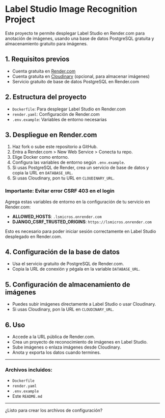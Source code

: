 # Label Studio Image Recognition Project

Este proyecto te permite desplegar Label Studio en Render.com para anotación de imágenes, usando una base de datos PostgreSQL gratuita y almacenamiento gratuito para imágenes.

## 1. Requisitos previos
- Cuenta gratuita en [Render.com](https://render.com/)
- Cuenta gratuita en [Cloudinary](https://cloudinary.com/) (opcional, para almacenar imágenes)
- Servicio gratuito de base de datos PostgreSQL en Render.com

## 2. Estructura del proyecto
- `Dockerfile`: Para desplegar Label Studio en Render.com
- `render.yaml`: Configuración de Render.com
- `.env.example`: Variables de entorno necesarias

## 3. Despliegue en Render.com
1. Haz fork o sube este repositorio a GitHub.
2. Entra a Render.com > New Web Service > Conecta tu repo.
3. Elige Docker como entorno.
4. Configura las variables de entorno según `.env.example`.
5. Si usas PostgreSQL de Render, crea un servicio de base de datos y copia la URL en `DATABASE_URL`.
6. Si usas Cloudinary, pon tu URL en `CLOUDINARY_URL`.

### Importante: Evitar error CSRF 403 en el login
Agrega estas variables de entorno en la configuración de tu servicio en Render.com:

- **ALLOWED_HOSTS**: `.lsmicros.onrender.com`
- **DJANGO_CSRF_TRUSTED_ORIGINS**: `https://lsmicros.onrender.com`

Esto es necesario para poder iniciar sesión correctamente en Label Studio desplegado en Render.com.

## 4. Configuración de la base de datos
- Usa el servicio gratuito de PostgreSQL de Render.com.
- Copia la URL de conexión y pégala en la variable `DATABASE_URL`.

## 5. Configuración de almacenamiento de imágenes
- Puedes subir imágenes directamente a Label Studio o usar Cloudinary.
- Si usas Cloudinary, pon la URL en `CLOUDINARY_URL`.

## 6. Uso
- Accede a la URL pública de Render.com.
- Crea un proyecto de reconocimiento de imágenes en Label Studio.
- Sube imágenes o enlaza imágenes desde Cloudinary.
- Anota y exporta los datos cuando termines.

---

### Archivos incluidos:
- `Dockerfile`
- `render.yaml`
- `.env.example`
- Este `README.md`

---

¿Listo para crear los archivos de configuración?
